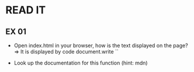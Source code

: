 # READ IT
## EX 01

* Open index.html in your browser, how is the text displayed on the page?
=> It is displayed by code document.write ``

* Look up the documentation for this function (hint: mdn)
